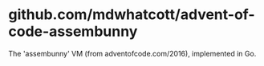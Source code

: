 # github.com/mdwhatcott/advent-of-code-assembunny

The 'assembunny' VM (from adventofcode.com/2016), implemented in Go.